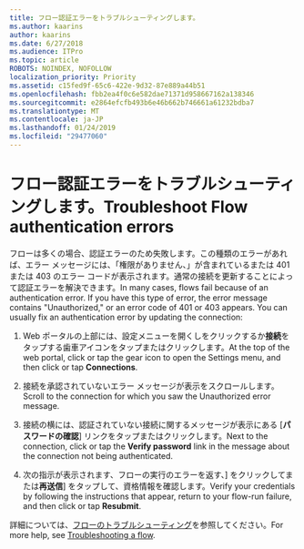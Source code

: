 ```yaml
---
title: フロー認証エラーをトラブルシューティングします。
ms.author: kaarins
author: kaarins
ms.date: 6/27/2018
ms.audience: ITPro
ms.topic: article
ROBOTS: NOINDEX, NOFOLLOW
localization_priority: Priority
ms.assetid: c15fed9f-65c6-422e-9d32-87e889a44b51
ms.openlocfilehash: fbb2ea4f0c6e582dae71371d958667162a138346
ms.sourcegitcommit: e2864efcfb493b6e46b662b746661a61232bdba7
ms.translationtype: MT
ms.contentlocale: ja-JP
ms.lasthandoff: 01/24/2019
ms.locfileid: "29477060"
---
```

# <a name="troubleshoot-flow-authentication-errors"></a><span data-ttu-id="dc8f3-102">フロー認証エラーをトラブルシューティングします。</span><span class="sxs-lookup"><span data-stu-id="dc8f3-102">Troubleshoot Flow authentication errors</span></span>

<span data-ttu-id="dc8f3-p101">フローは多くの場合、認証エラーのため失敗します。この種類のエラーがあれば、エラー メッセージには、「権限がありません、」が含まれているまたは 401 または 403 のエラー コードが表示されます。通常の接続を更新することによって認証エラーを解決できます。</span><span class="sxs-lookup"><span data-stu-id="dc8f3-p101">In many cases, flows fail because of an authentication error. If you have this type of error, the error message contains "Unauthorized," or an error code of 401 or 403 appears. You can usually fix an authentication error by updating the connection:</span></span>
  
1. <span data-ttu-id="dc8f3-106">Web ポータルの上部には、設定メニューを開くしをクリックするか**接続**をタップする歯車アイコンをタップまたはクリックします。</span><span class="sxs-lookup"><span data-stu-id="dc8f3-106">At the top of the web portal, click or tap the gear icon to open the Settings menu, and then click or tap **Connections**.</span></span>
    
2. <span data-ttu-id="dc8f3-107">接続を承認されていないエラー メッセージが表示をスクロールします。</span><span class="sxs-lookup"><span data-stu-id="dc8f3-107">Scroll to the connection for which you saw the Unauthorized error message.</span></span>
    
3. <span data-ttu-id="dc8f3-108">接続の横には、認証されていない接続に関するメッセージが表示にある [**パスワードの確認**] リンクをタップまたはクリックします。</span><span class="sxs-lookup"><span data-stu-id="dc8f3-108">Next to the connection, click or tap the **Verify password** link in the message about the connection not being authenticated.</span></span> 
    
4. <span data-ttu-id="dc8f3-109">次の指示が表示されます、フローの実行のエラーを返す、] をクリックしてまたは**再送信**] をタップして、資格情報を確認します。</span><span class="sxs-lookup"><span data-stu-id="dc8f3-109">Verify your credentials by following the instructions that appear, return to your flow-run failure, and then click or tap **Resubmit**.</span></span>
    
<span data-ttu-id="dc8f3-110">詳細については、[フローのトラブルシューティング](https://go.microsoft.com/fwlink/?linkid=872110)を参照してください。</span><span class="sxs-lookup"><span data-stu-id="dc8f3-110">For more help, see [Troubleshooting a flow](https://go.microsoft.com/fwlink/?linkid=872110).</span></span>
  

